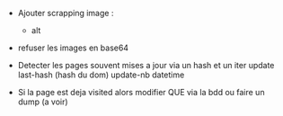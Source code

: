 - Ajouter scrapping image :
	- alt

- refuser les images en base64

- Detecter les pages souvent mises a jour via un hash et un iter
update
	last-hash (hash du dom)
	update-nb
	datetime

- Si la page est deja visited alors modifier QUE via la bdd ou faire un dump (a voir)